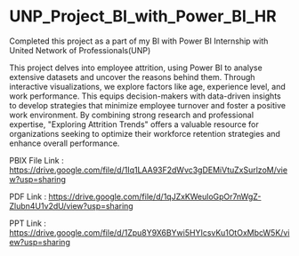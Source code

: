 # UNP_Project_BI_with_Power_BI_HR
Completed this project as a part of my BI with Power BI Internship with United Network of Professionals(UNP)

This project delves into employee attrition, using Power BI to analyse extensive datasets and uncover the reasons behind them. Through interactive visualizations, we explore factors like age, experience level, and work performance. 
This equips decision-makers with data-driven insights to develop strategies that minimize employee turnover and foster a positive work environment. By combining strong research and professional expertise, "Exploring Attrition Trends" offers a valuable resource for organizations seeking to optimize their workforce retention strategies and enhance overall performance.


PBIX File Link : https://drive.google.com/file/d/1Iq1LAA93F2dWvc3gDEMiVtuZxSurlzoM/view?usp=sharing

PDF Link : https://drive.google.com/file/d/1qJZxKWeuloGpOr7nWgZ-Zlubn4U1v2dU/view?usp=sharing

PPT Link : https://drive.google.com/file/d/1Zpu8Y9X6BYwi5HYIcsvKu1OtOxMbcW5K/view?usp=sharing
